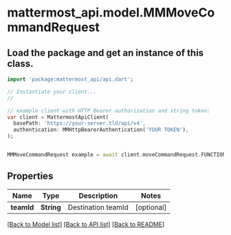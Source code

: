 # mattermost_api.model.MMMoveCommandRequest

## Load the package and get an instance of this class.
```dart
import 'package:mattermost_api/api.dart';

// Instantiate your client...
//

// example client with HTTP Bearer authorization and string token:
var client = MattermostApiClient(
  basePath: 'https://your-server.tld/api/v4',
  authentication: MMHttpBearerAuthentication('YOUR TOKEN'),
);


MMMoveCommandRequest example = await client.moveCommandRequest.FUNCTION_THAT_RETURNS_THIS_CLASS();

```

## Properties
Name | Type | Description | Notes
------------ | ------------- | ------------- | -------------
**teamId** | **String** | Destination teamId | [optional] 

[[Back to Model list]](../GENERATED_README.md#documentation-for-models) [[Back to API list]](../GENERATED_README.md#documentation-for-api-endpoints) [[Back to README]](../GENERATED_README.md)


